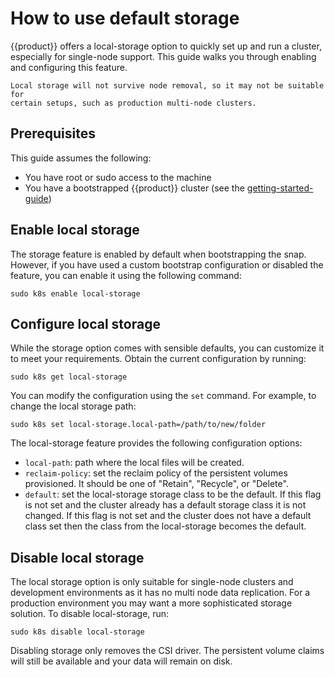 # How to use default storage

{{product}} offers a local-storage option to quickly set up and run a
cluster, especially for single-node support. This guide walks you through
enabling and configuring this feature.

```{warning}
Local storage will not survive node removal, so it may not be suitable for
certain setups, such as production multi-node clusters.
```

## Prerequisites

This guide assumes the following:

- You have root or sudo access to the machine
- You have a bootstrapped {{product}} cluster (see the
  [getting-started-guide])

## Enable local storage

The storage feature is enabled by default when bootstrapping the snap. However,
if you have used a custom bootstrap configuration or disabled the feature, you
can enable it using the following command:

```
sudo k8s enable local-storage
```

## Configure local storage

While the storage option comes with sensible defaults, you can customize it to
meet your requirements. Obtain the current configuration by running:

```
sudo k8s get local-storage
```

You can modify the configuration using the `set` command. For example, to
change the local storage path:

```
sudo k8s set local-storage.local-path=/path/to/new/folder
```

The local-storage feature provides the following configuration options:

- `local-path`: path where the local files will be created.
- `reclaim-policy`: set the reclaim policy of the persistent volumes
  provisioned. It should be one of "Retain", "Recycle", or "Delete".
- `default`: set the local-storage storage class to be the default. If
  this flag is not set and the cluster already has a default storage class it
  is not changed. If this flag is not set and the cluster does not have a
  default class set then the class from the local-storage becomes the default.

## Disable local storage

The local storage option is only suitable for single-node clusters and
development environments as it has no multi node data replication. For a
production environment you may want a more sophisticated storage solution. To
disable local-storage, run:

```
sudo k8s disable local-storage
```

Disabling storage only removes the CSI driver. The persistent volume claims
will still be available and your data will remain on disk.

<!-- LINKS -->
[getting-started-guide]: ../../tutorial/getting-started.md
